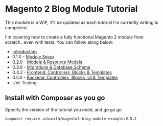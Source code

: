 # Magento 2 Blog Module Tutorial

This module is a WIP, it'll be updated as each tutorial I'm currently writing is completed.

I'm covering how to create a fully functional Magento 2 module from scratch.. even with tests. You can follow along below:

- [Introduction](https://www.ashsmith.io/magento2/module-from-scratch-introduction/)
- 0.1.0 - [Module Setup](https://www.ashsmith.io/magento2/module-from-scratch-module-part-1-setup/)
- 0.2.0 - [Models & Resource Models](https://www.ashsmith.io/magento2/module-from-scratch-module-part-2-models/)
- 0.3.0 - [Migrations & Database Schema](http://www.ashsmith.io/magento2/module-from-scratch-part-3-database-tables/)
- 0.4.2 - [Frontend: Controllers, Blocks & Templates](https://www.ashsmith.io/magento2/module-from-scratch-part-4-the-frontend/)
- 0.5.0 - [Backend: Controllers, Blocks, UI & Templates](https://www.ashsmith.io/magento2/module-from-scratch-part-5-adminhtml/)
- Unit Testing


## Install with Composer as you go

Specify the version of the tutorial you need, and go go go.

    composer require ashsmith/magento2-blog-module-example:0.5.2

